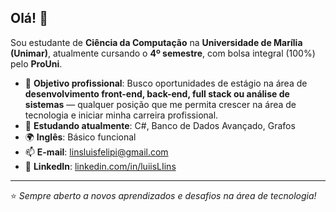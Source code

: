 ## Olá! 👋

Sou estudante de **Ciência da Computação** na **Universidade de Marília (Unimar)**, atualmente cursando o **4º semestre**, com bolsa integral (100%) pelo **ProUni**.

- 🎯 **Objetivo profissional**: Busco oportunidades de estágio na área de **desenvolvimento front-end, back-end, full stack ou análise de sistemas** — qualquer posição que me permita crescer na área de tecnologia e iniciar minha carreira profissional.  
- 📘 **Estudando atualmente**: C#, Banco de Dados Avançado, Grafos  
- 🌍 **Inglês**: Básico funcional  
- 📫 **E-mail**: [linsluisfelipi@gmail.com](mailto:linsluisfelipi@gmail.com)  
- 💼 **LinkedIn**: [linkedin.com/in/luiisLIins](https://www.linkedin.com/in/luiisLIins)

---

⭐ *Sempre aberto a novos aprendizados e desafios na área de tecnologia!*
